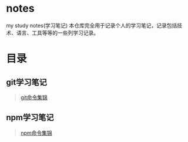 # notes
my study notes(学习笔记)
本仓库完全用于记录个人的学习笔记，记录包括技术、语言、工具等等的一些列学习记录。
# 目录
## git学习笔记
>[git命令集锦](https://github.com/LQ55/notes/blob/master/git%E5%AD%A6%E4%B9%A0%E7%AC%94%E8%AE%B0/git%E4%BD%BF%E7%94%A8%E5%91%BD%E4%BB%A4%E9%9B%86%E9%94%A6.md)
## npm学习笔记
>[npm命令集锦]()
